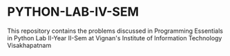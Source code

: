 # PYTHON-LAB-IV-SEM
This repository contains the problems discussed in Programming Essentials in Python Lab II-Year II-Sem at Vignan's Institute of Information Technology Visakhapatnam
